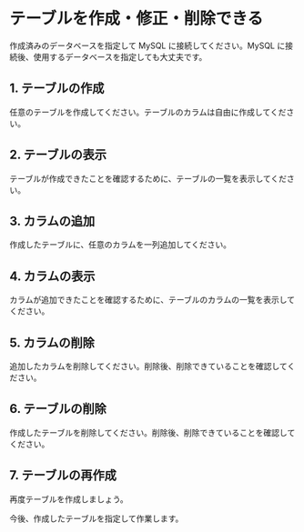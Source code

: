 # テーブルを作成・修正・削除できる

作成済みのデータベースを指定して MySQL に接続してください。MySQL に接続後、使用するデータベースを指定しても大丈夫です。

## 1. テーブルの作成

任意のテーブルを作成してください。テーブルのカラムは自由に作成してください。

## 2. テーブルの表示

テーブルが作成できたことを確認するために、テーブルの一覧を表示してください。

## 3. カラムの追加

作成したテーブルに、任意のカラムを一列追加してください。

## 4. カラムの表示

カラムが追加できたことを確認するために、テーブルのカラムの一覧を表示してください。

## 5. カラムの削除

追加したカラムを削除してください。削除後、削除できていることを確認してください。

## 6. テーブルの削除

作成したテーブルを削除してください。削除後、削除できていることを確認してください。

## 7. テーブルの再作成

再度テーブルを作成しましょう。

今後、作成したテーブルを指定して作業します。
